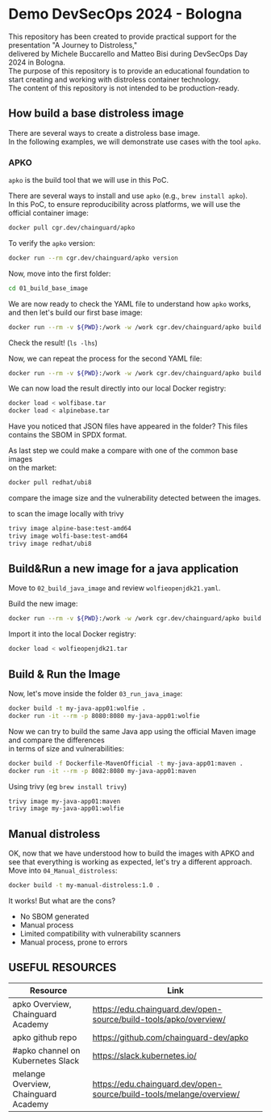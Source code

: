 # Demo DevSecOps 2024 - Bologna

This repository has been created to provide practical support for the presentation "A Journey to Distroless,"  
delivered by Michele Buccarello and Matteo Bisi during DevSecOps Day 2024 in Bologna.  
The purpose of this repository is to provide an educational foundation to start creating and working with distroless container technology.  
The content of this repository is not intended to be production-ready.  

## How build a base distroless image

There are several ways to create a distroless base image.  
In the following examples, we will demonstrate use cases with the tool `apko`.  


### APKO

`apko` is the build tool that we will use in this PoC.

There are several ways to install and use `apko` (e.g., `brew install apko`).  
In this PoC, to ensure reproducibility across platforms, we will use the official container image:  

```bash
docker pull cgr.dev/chainguard/apko
```

To verify the `apko` version:

```bash
docker run --rm cgr.dev/chainguard/apko version
```

Now, move into the first folder:
```bash
cd 01_build_base_image
```
We are now ready to check the YAML file to understand how `apko` works, and then let's build our first base image:

```bash
docker run --rm -v ${PWD}:/work -w /work cgr.dev/chainguard/apko build wolfibase.yaml wolfi-base:test wolfibase.tar
```

Check the result!  (`ls -lhs`)

Now, we can repeat the process for the second YAML file: 
```bash
docker run --rm -v ${PWD}:/work -w /work cgr.dev/chainguard/apko build alpinebase.yaml alpine-base:test alpinebase.tar
```

We can now load the result directly into our local Docker registry: 
```bash
docker load < wolfibase.tar
docker load < alpinebase.tar
```
Have you noticed that JSON files have appeared in the folder? This files contains the SBOM in SPDX format. 

As last step we could make a compare with one of the common base images  
on the market: 
```bash
docker pull redhat/ubi8
```

compare the image size and the vulnerability detected between the images.

to scan the image locally with trivy 
```bash
trivy image alpine-base:test-amd64
trivy image wolfi-base:test-amd64
trivy image redhat/ubi8
```
## Build&Run a new image for a java application

Move to `02_build_java_image` and review `wolfieopenjdk21.yaml`.

Build the new image:  

```bash
docker run --rm -v ${PWD}:/work -w /work cgr.dev/chainguard/apko build wolfieopenjdk21.yaml wolfiopenjdk21-base:test wolfieopenjdk21.tar
```

Import it into the local Docker registry:

```bash
docker load < wolfieopenjdk21.tar
```

## Build & Run the Image

Now, let's move inside the folder `03_run_java_image`:
```bash
docker build -t my-java-app01:wolfie .
docker run -it --rm -p 8080:8080 my-java-app01:wolfie
```

Now we can try to build the same Java app using the official Maven image and compare the differences  
in terms of size and vulnerabilities:

```bash
docker build -f Dockerfile-MavenOfficial -t my-java-app01:maven .
docker run -it --rm -p 8082:8080 my-java-app01:maven
```

Using trivy (eg `brew install trivy`)
```bash
trivy image my-java-app01:maven
trivy image my-java-app01:wolfie
```

## Manual distroless
OK, now that we have understood how to build the images with APKO and see that everything is working as expected, let's try a different approach.  
Move into `04_Manual_distroless`:

```bash
docker build -t my-manual-distroless:1.0 .
```

It works!
But what are the cons?

- No SBOM generated
- Manual process
- Limited compatibility with vulnerability scanners
- Manual process, prone to errors

## USEFUL RESOURCES

| Resource  | Link |
|----------|----------|
| apko Overview, Chainguard Academy | https://edu.chainguard.dev/open-source/build-tools/apko/overview/ |
| apko github repo  | https://github.com/chainguard-dev/apko |
| #apko channel on Kubernetes Slack | https://slack.kubernetes.io/ | 
| melange Overview, Chainguard Academy | https://edu.chainguard.dev/open-source/build-tools/melange/overview/ |